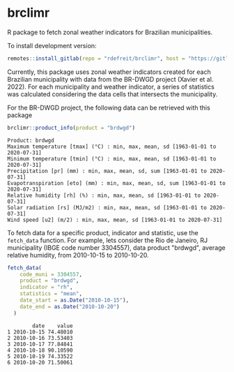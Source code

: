# brclimr

R package to fetch zonal weather indicators for Brazilian municipalities.

To install development version:

``` r
remotes::install_gitlab(repo = "rdefreit/brclimr", host = "https://gitlab.inria.fr")
```

Currently, this package uses zonal weather indicators created for each Brazilian municipality with data from the BR-DWGD project (Xavier et al. 2022). For each municipality and weather indicator, a series of statistics was calculated considering the data cells that intersects the municipality.

For the BR-DWGD project, the following data can be retrieved with this package

``` r
brclimr::product_info(product = "brdwgd")
```

    Product: brdwgd
    Maximum temperature [tmax] (°C) : min, max, mean, sd [1963-01-01 to 2020-07-31]
    Minimum temperature [tmin] (°C) : min, max, mean, sd [1963-01-01 to 2020-07-31]
    Precipitation [pr] (mm) : min, max, mean, sd, sum [1963-01-01 to 2020-07-31]
    Evapotranspiration [eto] (mm) : min, max, mean, sd, sum [1963-01-01 to 2020-07-31]
    Relative humidity [rh] (%) : min, max, mean, sd [1963-01-01 to 2020-07-31]
    Solar radiation [rs] (MJ/m2) : min, max, mean, sd [1963-01-01 to 2020-07-31]
    Wind speed [u2] (m/2) : min, max, mean, sd [1963-01-01 to 2020-07-31]

To fetch data for a specific product, indicator and statistic, use the `fetch_data` function. For example, lets consider the Rio de Janeiro, RJ municipality (IBGE code number 3304557), data product "brdwgd", average relative humidity, from 2010-10-15 to 2010-10-20.

``` r
fetch_data(
    code_muni = 3304557,
    product = "brdwgd",
    indicator = "rh",
    statistics = "mean",
    date_start = as.Date("2010-10-15"),
    date_end = as.Date("2010-10-20")
  )
```

            date    value
    1 2010-10-15 74.48010
    2 2010-10-16 73.53403
    3 2010-10-17 77.84841
    4 2010-10-18 90.10590
    5 2010-10-19 74.33522
    6 2010-10-20 71.50061
